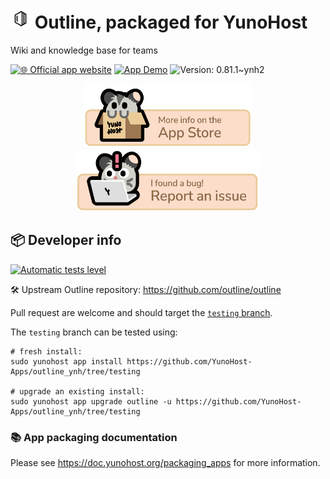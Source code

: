 <!--
N.B.: This README was automatically generated by <https://github.com/YunoHost/apps_tools/blob/main/readme_generator>
It shall NOT be edited by hand.
-->

<h1>
  <img src="https://raw.githubusercontent.com/YunoHost/apps/master/logos/outline.png" width="32px" alt="Logo of Outline">
  Outline, packaged for YunoHost
</h1>

Wiki and knowledge base for teams

[![🌐 Official app website](https://img.shields.io/badge/Official_app_website-darkgreen?style=for-the-badge)](https://www.getoutline.com)
[![App Demo](https://img.shields.io/badge/App_Demo-blue?style=for-the-badge)](https://app.getoutline.com/create)
![Version: 0.81.1~ynh2](https://img.shields.io/badge/Version-0.81.1~ynh2-rgba(0,150,0,1)?style=for-the-badge)

<div align="center">
<a href="https://apps.yunohost.org/app/outline"><img height="100px" src="https://github.com/YunoHost/yunohost-artwork/raw/refs/heads/main/badges/neopossum-badges/badge_more_info_on_the_appstore.svg"/></a>
<a href="https://github.com/YunoHost-Apps/outline_ynh/issues"><img height="100px" src="https://github.com/YunoHost/yunohost-artwork/raw/refs/heads/main/badges/neopossum-badges/badge_report_an_issue.svg"/></a>
</div>

## 📦 Developer info

[![Automatic tests level](https://apps.yunohost.org/badge/cilevel/outline)](https://ci-apps.yunohost.org/ci/apps/outline/)

🛠️ Upstream Outline repository: <https://github.com/outline/outline>

Pull request are welcome and should target the [`testing` branch](https://github.com/YunoHost-Apps/outline_ynh/tree/testing).

The `testing` branch can be tested using:
```
# fresh install:
sudo yunohost app install https://github.com/YunoHost-Apps/outline_ynh/tree/testing

# upgrade an existing install:
sudo yunohost app upgrade outline -u https://github.com/YunoHost-Apps/outline_ynh/tree/testing
```

### 📚 App packaging documentation

Please see <https://doc.yunohost.org/packaging_apps> for more information.